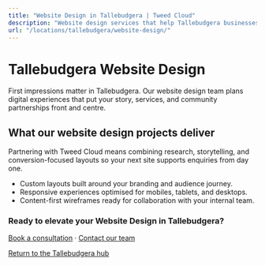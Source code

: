 ```yaml
---
title: "Website Design in Tallebudgera | Tweed Cloud"
description: "Website design services that help Tallebudgera businesses stand out online."
url: "/locations/tallebudgera/website-design/"
---
```


# Tallebudgera Website Design

First impressions matter in Tallebudgera. Our website design team plans digital experiences that put your story, services, and community partnerships front and centre.

## What our website design projects deliver

Partnering with Tweed Cloud means combining research, storytelling, and conversion-focused layouts so your next site supports enquiries from day one.

- Custom layouts built around your branding and audience journey.
- Responsive experiences optimised for mobiles, tablets, and desktops.
- Content-first wireframes ready for collaboration with your internal team.

### Ready to elevate your Website Design in Tallebudgera?

[Book a consultation](/consultation/) · [Contact our team](/contact/)

[Return to the Tallebudgera hub](/locations/tallebudgera/)
